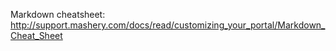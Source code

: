 Markdown cheatsheet:
http://support.mashery.com/docs/read/customizing_your_portal/Markdown_Cheat_Sheet